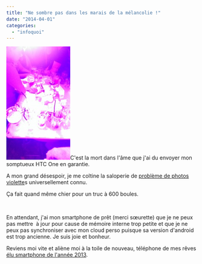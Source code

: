 ```yaml
---
title: "Ne sombre pas dans les marais de la mélancolie !"
date: "2014-04-01"
categories: 
  - "infoquoi"
---
```


[![Photo moche et violette  HTC one](images/IMAG0155-169x300.jpg)](https://blog.kwaite.fr/wp-content/uploads/2014/04/IMAG0155.jpg)C'est la mort dans l'âme que j'ai du envoyer mon somptueux HTC One en garantie.

A mon grand désespoir, je me coltine la saloperie de [problème de photos violette](http://forum.xda-developers.com/showthread.php?t=2465651)s universellement connu.

Ça fait quand même chier pour un truc à 600 boules.

 

En attendant, j'ai mon smartphone de prêt (merci sœurette) que je ne peux pas mettre  à jour pour cause de mémoire interne trop petite et que je ne peux pas synchroniser avec mon cloud perso puisque sa version d'android est trop ancienne. Je suis joie et bonheur.

Reviens moi vite et aliène moi à la toile de nouveau, téléphone de mes rêves [élu smartphone de l'année 2013](http://www.lesnumeriques.com/telephone-portable/mwc-2013-htc-one-elu-meilleur-nouveau-smartphone-n28544.html).
